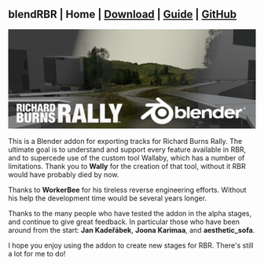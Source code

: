 ## blendRBR | Home | [Download](download.md) | [Guide](guide.md) | [GitHub](https://github.com/RichardBurnsRally/blender-track-exporter/issues)

![RBR Blender addon](assets/splash.png)

This is a Blender addon for exporting tracks for Richard Burns Rally. The
ultimate goal is to understand and support every feature available in RBR, and
to supercede use of the custom tool Wallaby, which has a number of limitations.
Thank you to **Wally** for the creation of that tool, without it RBR would have
probably died by now.

Thanks to **WorkerBee** for his tireless reverse engineering efforts.
Without his help the development time would be several years longer.

Thanks to the many people who have tested the addon in the alpha stages, and
continue to give great feedback. In particular those who have been around from
the start: **Jan Kadeřábek**, **Joona Karimaa**, and **aesthetic\_sofa**.

I hope you enjoy using the addon to create new stages for RBR. There's still a
lot for me to do!
